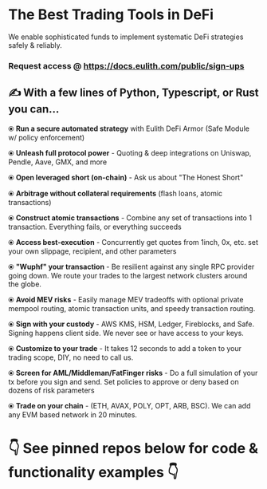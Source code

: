 # The Best Trading Tools in DeFi
We enable sophisticated funds to implement systematic DeFi strategies safely & reliably. 

### Request access @ https://docs.eulith.com/public/sign-ups

## ✍️ With a few lines of Python, Typescript, or Rust you can...
⦿ **Run a secure automated strategy** with Eulith DeFi Armor (Safe Module w/ policy enforcement)

⦿ **Unleash full protocol power** - Quoting & deep integrations on Uniswap, Pendle, Aave, GMX, and more

⦿ **Open leveraged short (on-chain)** - Ask us about "The Honest Short"

⦿ **Arbitrage without collateral requirements** (flash loans, atomic transactions)

⦿ **Construct atomic transactions** - Combine any set of transactions into 1 transaction. Everything fails, or everything succeeds

⦿ **Access best-execution** - Concurrently get quotes from 1inch, 0x, etc. set your own slippage, recipient, and other parameters

⦿ **"Wuphf" your transaction** - Be resilient against any single RPC provider going down. We route your trades to the largest network clusters around the globe. 

⦿ **Avoid MEV risks** - Easily manage MEV tradeoffs with optional private mempool routing, atomic transaction units, and speedy transaction routing.

⦿ **Sign with your custody** - AWS KMS, HSM, Ledger, Fireblocks, and Safe. Signing happens client side. We never see or have access to your keys.

⦿ **Customize to your trade** - It takes 12 seconds to add a token to your trading scope, DIY, no need to call us.

⦿ **Screen for AML/Middleman/FatFinger risks** - Do a full simulation of your tx before you sign and send. Set policies to approve or deny based on dozens of risk parameters

⦿ **Trade on your chain** - (ETH, AVAX, POLY, OPT, ARB, BSC). We can add any EVM based network in 20 minutes.

# 
# 👇 See pinned repos below for code & functionality examples 👇
